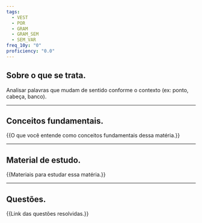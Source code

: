 ```yaml
---
tags:
  - VEST
  - POR
  - GRAM
  - GRAM_SEM
  - SEM_VAR
freq_10y: "0"
proficiency: "0.0"
---
```


## Sobre o que se trata. 

Analisar palavras que mudam de sentido conforme o contexto (ex: ponto, cabeça, banco).

--- 
## Conceitos fundamentais.
{{O que você entende como conceitos fundamentais dessa matéria.}}

---
## Material de estudo.
{{Materiais para estudar essa matéria.}}

--- 
## Questões.
{{Link das questões resolvidas.}}